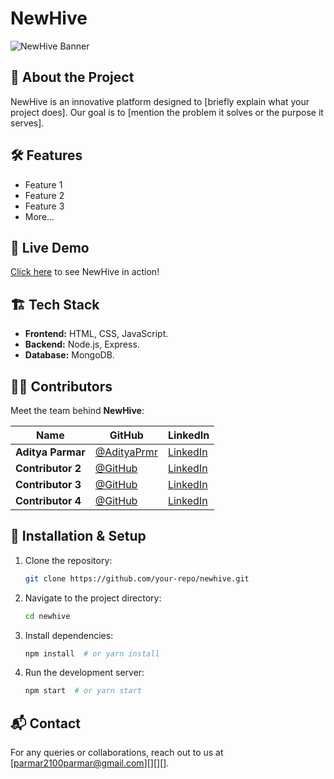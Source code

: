 # NewHive

![NewHive Banner](https://your-image-link.com)

## 🚀 About the Project
NewHive is an innovative platform designed to [briefly explain what your project does]. Our goal is to [mention the problem it solves or the purpose it serves].

## 🛠️ Features
- Feature 1
- Feature 2
- Feature 3
- More...

## 🔗 Live Demo
[Click here](https://adityaprmr.github.io/NewsHive/) to see NewHive in action!

## 🏗️ Tech Stack
- **Frontend:** HTML, CSS, JavaScript.
- **Backend:** Node.js, Express.
- **Database:** MongoDB.

## 👨‍💻 Contributors
Meet the team behind **NewHive**:

| Name | GitHub | LinkedIn |
|------|--------|---------|
| **Aditya Parmar** | [@AdityaPrmr](https://github.com/AdityaPrmr) | [LinkedIn](https://www.linkedin.com/in/adityaparmar-) |
| **Contributor 2** | [@GitHub](https://github.com/contributor2) | [LinkedIn](https://www.linkedin.com/in/contributor2) |
| **Contributor 3** | [@GitHub](https://github.com/contributor3) | [LinkedIn](https://www.linkedin.com/in/contributor3) |
| **Contributor 4** | [@GitHub](https://github.com/contributor4) | [LinkedIn](https://www.linkedin.com/in/contributor4) |

## 📌 Installation & Setup
1. Clone the repository:
   ```sh
   git clone https://github.com/your-repo/newhive.git
   ```
2. Navigate to the project directory:
   ```sh
   cd newhive
   ```
3. Install dependencies:
   ```sh
   npm install  # or yarn install
   ```
4. Run the development server:
   ```sh
   npm start  # or yarn start
   ```



## 📬 Contact
For any queries or collaborations, reach out to us at [parmar2100parmar@gmail.com][][][].

